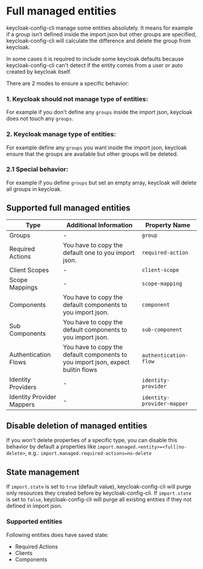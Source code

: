 # Full managed entities

keycloak-config-cli manage some entities absolutely. It means for example if a group isn't defined
inside the import json but other groups are specified, keycloak-config-cli will calculate the
difference and delete the group from keycloak.

In some cases it is required to include some keycloak defaults because keycloak-config-cli can't
detect if the entity comes from a user or auto created by keycloak itself.

There are 2 modes to ensure a specific behavior:

### 1. Keycloak should not manage type of entities:

For example if you don't define any `groups` inside the import json, keycloak does not touch any `groups`.

### 2. Keycloak manage type of entities:

For example define any `groups` you want inside the import json, keycloak ensure that the groups are available but other
groups will be deleted.

### 2.1 Special behavior:

For example if you define `groups` but set an empty array, keycloak will delete all groups in keycloak.

## Supported full managed entities

| Type                      | Additional Information                                                           | Property Name              |
| ------------------------- | -------------------------------------------------------------------------------- | -------------------------- |
| Groups                    | -                                                                                | `group`                    |
| Required Actions          | You have to copy the default one to you import json.                             | `required-action`          |
| Client Scopes             | -                                                                                | `client-scope`             |
| Scope Mappings            | -                                                                                | `scope-mapping`            |
| Components                | You have to copy the default components to you import json.                      | `component`                |
| Sub Components            | You have to copy the default components to you import json.                      | `sub-component`            |
| Authentication Flows      | You have to copy the default components to you import json, expect bulitin flows | `authentication-flow`      |
| Identity Providers        | -                                                                                | `identity-provider`        |
| Identity Provider Mappers | -                                                                                | `identity-provider-mapper` |

## Disable deletion of managed entities

If you won't delete properties of a specific type, you can disable this behavior by default a properties like `import.managed.<entity>=<full|no-delete>`, e.g.:
`import.managed.required-actions=no-delete`

## State management

If `import.state` is set to `true` (default value), keycloak-config-cli will purge only resources they created before by keycloak-config-cli.
If `import.state` is set to `false`, keycloak-config-cli will purge all existing entities if they not defined in import json.

### Supported entities

Following entities does have saved state:

- Required Actions
- Clients
- Components
